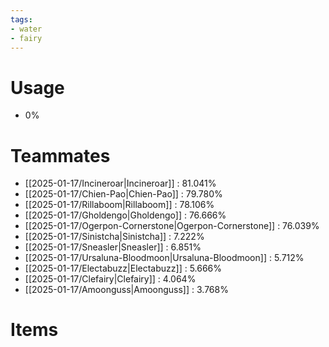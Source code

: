```yaml
---
tags:
- water
- fairy
---
```

# Usage
- 0%
# Teammates
- [[2025-01-17/Incineroar|Incineroar]] : 81.041%
- [[2025-01-17/Chien-Pao|Chien-Pao]] : 79.780%
- [[2025-01-17/Rillaboom|Rillaboom]] : 78.106%
- [[2025-01-17/Gholdengo|Gholdengo]] : 76.666%
- [[2025-01-17/Ogerpon-Cornerstone|Ogerpon-Cornerstone]] : 76.039%
- [[2025-01-17/Sinistcha|Sinistcha]] : 7.222%
- [[2025-01-17/Sneasler|Sneasler]] : 6.851%
- [[2025-01-17/Ursaluna-Bloodmoon|Ursaluna-Bloodmoon]] : 5.712%
- [[2025-01-17/Electabuzz|Electabuzz]] : 5.666%
- [[2025-01-17/Clefairy|Clefairy]] : 4.064%
- [[2025-01-17/Amoonguss|Amoonguss]] : 3.768%
# Items